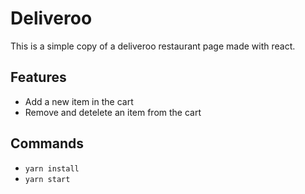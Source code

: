 # Deliveroo 

This is a simple copy of a deliveroo restaurant page made with react.

## Features

- Add a new item in the cart
- Remove and detelete an item from the cart


## Commands

- `yarn install`
- `yarn start`
